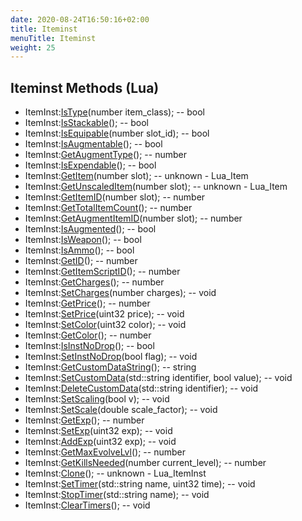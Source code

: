 ```yaml
---
date: 2020-08-24T16:50:16+02:00
title: Iteminst
menuTitle: Iteminst
weight: 25
---
```


## Iteminst Methods (Lua)
- ItemInst:[IsType](istype)(number item_class); -- bool
- ItemInst:[IsStackable](isstackable)(); -- bool
- ItemInst:[IsEquipable](isequipable)(number slot_id); -- bool
- ItemInst:[IsAugmentable](isaugmentable)(); -- bool
- ItemInst:[GetAugmentType](getaugmenttype)(); -- number
- ItemInst:[IsExpendable](isexpendable)(); -- bool
- ItemInst:[GetItem](getitem)(number slot); -- unknown - Lua_Item
- ItemInst:[GetUnscaledItem](getunscaleditem)(number slot); -- unknown - Lua_Item
- ItemInst:[GetItemID](getitemid)(number slot); -- number
- ItemInst:[GetTotalItemCount](gettotalitemcount)(); -- number
- ItemInst:[GetAugmentItemID](getaugmentitemid)(number slot); -- number
- ItemInst:[IsAugmented](isaugmented)(); -- bool
- ItemInst:[IsWeapon](isweapon)(); -- bool
- ItemInst:[IsAmmo](isammo)(); -- bool
- ItemInst:[GetID](getid)(); -- number
- ItemInst:[GetItemScriptID](getitemscriptid)(); -- number
- ItemInst:[GetCharges](getcharges)(); -- number
- ItemInst:[SetCharges](setcharges)(number charges); -- void
- ItemInst:[GetPrice](getprice)(); -- number
- ItemInst:[SetPrice](setprice)(uint32 price); -- void
- ItemInst:[SetColor](setcolor)(uint32 color); -- void
- ItemInst:[GetColor](getcolor)(); -- number
- ItemInst:[IsInstNoDrop](isinstnodrop)(); -- bool
- ItemInst:[SetInstNoDrop](setinstnodrop)(bool flag); -- void
- ItemInst:[GetCustomDataString](getcustomdatastring)(); -- string
- ItemInst:[SetCustomData](setcustomdata)(std::string identifier, bool value); -- void
- ItemInst:[DeleteCustomData](deletecustomdata)(std::string identifier); -- void
- ItemInst:[SetScaling](setscaling)(bool v); -- void
- ItemInst:[SetScale](setscale)(double scale_factor); -- void
- ItemInst:[GetExp](getexp)(); -- number
- ItemInst:[SetExp](setexp)(uint32 exp); -- void
- ItemInst:[AddExp](addexp)(uint32 exp); -- void
- ItemInst:[GetMaxEvolveLvl](getmaxevolvelvl)(); -- number
- ItemInst:[GetKillsNeeded](getkillsneeded)(number current_level); -- number
- ItemInst:[Clone](clone)(); -- unknown - Lua_ItemInst
- ItemInst:[SetTimer](settimer)(std::string name, uint32 time); -- void
- ItemInst:[StopTimer](stoptimer)(std::string name); -- void
- ItemInst:[ClearTimers](cleartimers)(); -- void
